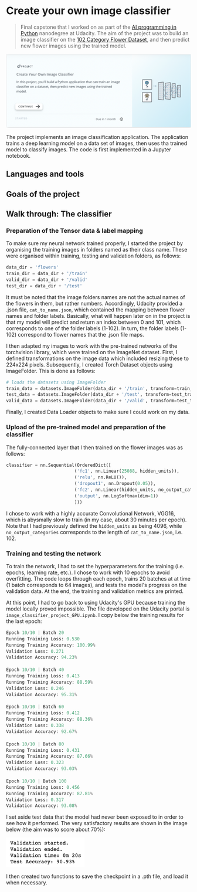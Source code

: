 # Create your own image classifier

> Final capstone that I worked on as part of the [AI programming in Python](https://www.udacity.com/course/ai-programming-python-nanodegree--nd089) nanodegree at Udacity. The aim of the project was to build an image classifier on the [102 Category Flower Dataset](https://www.robots.ox.ac.uk/~vgg/data/flowers/102/index.html), and then predict new flower images using the trained model.

![This is an image taken from the Udacity website](images/header.png)

The project implements an image classification application. The application trains a deep learning model on a data set of images, then uses tha trained model to classify images. The code is first implemented in a Jupyter notebook.

## Languages and tools

## Goals of the project

## Walk through: The classifier

### Preparation of the Tensor data & label mapping

To make sure my neural network trained properly, I started the project by organising the training images in folders named as their class name. These were organised within training, testing and validation folders, as follows:

```python
data_dir = 'flowers'
train_dir = data_dir + '/train'
valid_dir = data_dir + '/valid'
test_dir = data_dir + '/test'
```

It must be noted that the image folders names are not the actual names of the flowers in them, but rather numbers. Accordingly, Udacity provided a .json file, `cat_to_name.json`, which contained the mapping between flower names and folder labels. Basically, what will happen later on in the project is that my model will predict and return an index between 0 and 101, which corresponds to one of the folder labels (1-102). In turn, the folder labels (1-102) correspond to flower names that the .json file maps.

I then adapted my images to work with the pre-trained networks of the torchvision library, which were trained on the ImageNet dataset. First, I defined transformations on the image data which included resizing these to 224x224 pixels. Subsequently, I created Torch Dataset objects using ImageFolder. This is done as follows:

```python
# loads the datasets using ImageFolder
train_data = datasets.ImageFolder(data_dir + '/train', transform=train_transforms)
test_data = datasets.ImageFolder(data_dir + '/test', transform=test_transforms)
valid_data = datasets.ImageFolder(data_dir + '/valid', transform=test_transforms)
```

Finally, I created Data Loader objects to make sure I could work on my data. 

### Upload of the pre-trained model and preparation of the classifier

The fully-connected layer that I then trained on the flower images was as follows:

```python
classifier = nn.Sequential(OrderedDict([
                          ('fc1', nn.Linear(25088, hidden_units)),
                          ('relu', nn.ReLU()),
                          ('dropout1', nn.Dropout(0.05)),
                          ('fc2', nn.Linear(hidden_units, no_output_categories)),
                          ('output', nn.LogSoftmax(dim=1))
                          ]))
```

I chose to work with a highly accurate Convolutional Network, VGG16, which is abysmally slow to train (in my case, about 30 minutes per epoch). Note that I had previously defined the `hidden_units` as being 4096, while `no_output_categories` corresponds to the length of `cat_to_name.json`, i.e. 102.

### Training and testing the network

To train the network, I had to set the hyperparameters for the training (i.e. epochs, learning rate, etc.). I chose to work with 10 epochs to avoid overfitting. The code loops through each epoch, trains 20 batches at at time (1 batch corresponds to 64 images), and tests the model's progress on the validation data. At the end, the training and validation metrics are printed.

At this point, I had to go back to using Udacity's GPU because training the model locally proved impossible. The file developed on the Udacity portal is `image_classifier_project_GPU.ipynb`. I copy below the training results for the last epoch:

```python
Epoch 10/10 | Batch 20
Running Training Loss: 0.530
Running Training Accuracy: 100.99%
Validation Loss: 0.271
Validation Accuracy: 94.23%

Epoch 10/10 | Batch 40
Running Training Loss: 0.413
Running Training Accuracy: 88.59%
Validation Loss: 0.246
Validation Accuracy: 95.31%

Epoch 10/10 | Batch 60
Running Training Loss: 0.412
Running Training Accuracy: 88.36%
Validation Loss: 0.338
Validation Accuracy: 92.67%

Epoch 10/10 | Batch 80
Running Training Loss: 0.431
Running Training Accuracy: 87.66%
Validation Loss: 0.323
Validation Accuracy: 93.03%

Epoch 10/10 | Batch 100
Running Training Loss: 0.456
Running Training Accuracy: 87.81%
Validation Loss: 0.317
Validation Accuracy: 93.08%
```

I set aside test data that the model had never been exposed to in order to see how it performed. The very satisfactory results are shown in the image below (the aim was to score about 70%):

![This is an image of the test results](images/test.png)

I then created two functions to save the checkpoint in a .pth file, and load it when necessary.




